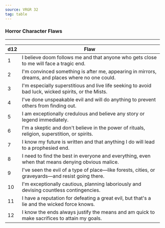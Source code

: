 ```yaml
---
source: VRGR 32
tag: table
---
```


### Horror Character Flaws
---
|d12|Flaw|
|----|------------|
|1|I believe doom follows me and that anyone who gets close to me will face a tragic end.|
|2|I'm convinced something is after me, appearing in mirrors, dreams, and places where no one could.|
|3|I'm especially superstitious and live life seeking to avoid bad luck, wicked spirits, or the Mists.|
|4|I've done unspeakable evil and will do anything to prevent others from finding out.|
|5|I am exceptionally credulous and believe any story or legend immediately.|
|6|I'm a skeptic and don't believe in the power of rituals, religion, superstition, or spirits.|
|7|I know my future is written and that anything I do will lead to a prophesied end.|
|8|I need to find the best in everyone and everything, even when that means denying obvious malice.|
|9|I've seen the evil of a type of place—like forests, cities, or graveyards—and resist going there.|
|10|I'm exceptionally cautious, planning laboriously and devising countless contingencies.|
|11|I have a reputation for defeating a great evil, but that's a lie and the wicked force knows.|
|12|I know the ends always justify the means and am quick to make sacrifices to attain my goals.|

